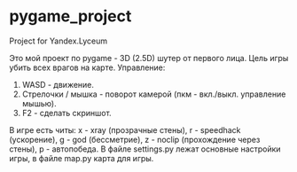# pygame_project
Project for Yandex.Lyceum

Это мой проект по pygame - 3D (2.5D) шутер от первого лица. Цель игры убить всех врагов на карте.
Управление: 
1. WASD - движение.
2. Стрелочки / мышка - поворот камерой (пкм - вкл./выкл. управление мышью).
3. F2 - сделать скриншот.

В игре есть читы: x - xray (прозрачные стены), r - speedhack (ускорение), g - god (бессметрие), z - noclip (прохождение через стены), p - автопобеда.
В файле settings.py лежат основные настройки игры, в файле map.py карта для игры.
